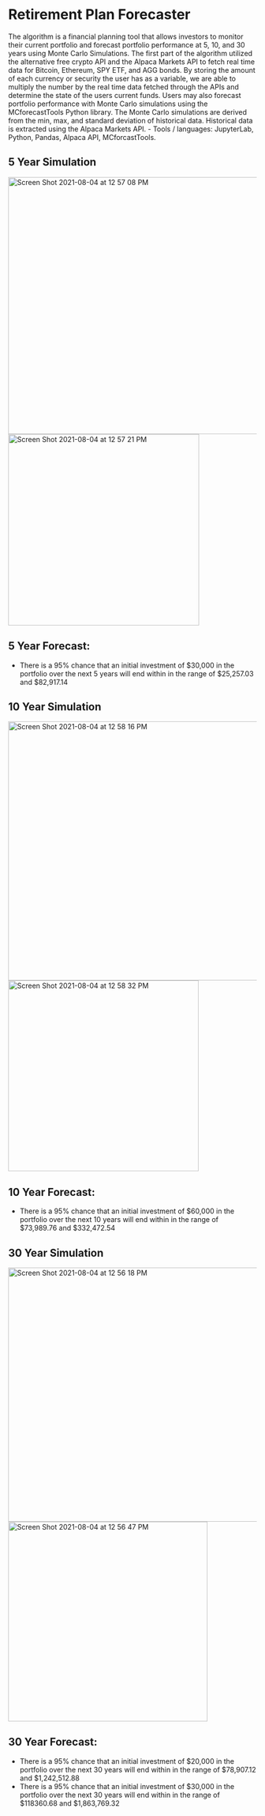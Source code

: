 # Retirement Plan Forecaster
The algorithm is a financial planning tool that allows investors to monitor their current portfolio and forecast portfolio performance at 5, 10, and 30 years using Monte Carlo Simulations. The first part of the algorithm utilized the alternative free crypto API and the Alpaca Markets API to fetch real time data for Bitcoin, Ethereum, SPY ETF, and AGG bonds. By storing the amount of each currency or security the user has as a variable, we are able to multiply the number by the real time data fetched through the APIs and determine the state of the users current funds. Users may also forecast portfolio performance with Monte Carlo simulations using the MCforecastTools Python library. The Monte Carlo simulations are derived from the min, max, and standard deviation of historical data. Historical data is extracted using the Alpaca Markets API. -	Tools / languages: JupyterLab, Python, Pandas, Alpaca API, MCforcastTools.

## 5 Year Simulation 
<img width="520" alt="Screen Shot 2021-08-04 at 12 57 08 PM" src="https://user-images.githubusercontent.com/83780964/128222968-60ed5f76-b703-424a-b3b4-9d3e8f37a656.png">
<img width="387" alt="Screen Shot 2021-08-04 at 12 57 21 PM" src="https://user-images.githubusercontent.com/83780964/128222972-ab38b985-ff38-46fb-bd2c-fc033c69f7c8.png">

## 5 Year Forecast:
- There is a 95% chance that an initial investment of $30,000 in the portfolio over the next 5 years will end within in the range of $25,257.03 and $82,917.14

## 10 Year Simulation 
<img width="524" alt="Screen Shot 2021-08-04 at 12 58 16 PM" src="https://user-images.githubusercontent.com/83780964/128223090-0bbf7930-d7de-4d3b-8576-76a82e516edd.png">
<img width="386" alt="Screen Shot 2021-08-04 at 12 58 32 PM" src="https://user-images.githubusercontent.com/83780964/128223096-63cd5e9b-fdca-40df-98b3-36b519503d9c.png">

## 10 Year Forecast:
- There is a 95% chance that an initial investment of $60,000 in the portfolio over the next 10 years will end within in the range of $73,989.76 and $332,472.54

## 30 Year Simulation 

<img width="514" alt="Screen Shot 2021-08-04 at 12 56 18 PM" src="https://user-images.githubusercontent.com/83780964/128223151-629513ad-2d98-48d2-8f29-309cc5e457f7.png">
<img width="404" alt="Screen Shot 2021-08-04 at 12 56 47 PM" src="https://user-images.githubusercontent.com/83780964/128223162-3eb9b6b3-583e-4706-b51b-1c0139c9b635.png">

## 30 Year Forecast:
- There is a 95% chance that an initial investment of $20,000 in the portfolio over the next 30 years will end within in the range of $78,907.12 and $1,242,512.88
- There is a 95% chance that an initial investment of $30,000 in the portfolio over the next 30 years will end within in the range of $118360.68 and $1,863,769.32
